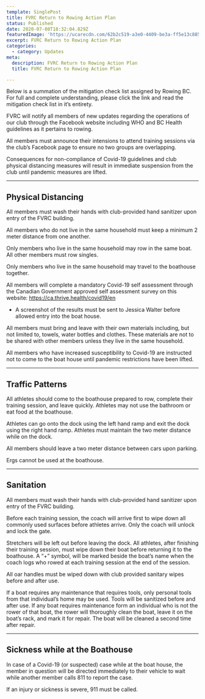 ```yaml
---
template: SinglePost
title: FVRC Return to Rowing Action Plan
status: Published
date: 2020-07-08T18:32:04.829Z
featuredImage: 'https://ucarecdn.com/62b2c519-a3e0-4409-be3a-ff5e13c88568/'
excerpt: FVRC Return to Rowing Action Plan
categories:
  - category: Updates
meta:
  description: FVRC Return to Rowing Action Plan
  title: FVRC Return to Rowing Action Plan

---
```


Below is a summation of the mitigation check list assigned by Rowing BC. For full and complete understanding, please click the link and read the mitigation check list in it’s entirety.

FVRC will notify all members of new updates regarding the operations of our club through the Facebook website including WHO and BC Health guidelines as it pertains to rowing.

All members must announce their intensions to attend training sessions via the club’s Facebook page to ensure no two groups are overlapping.

Consequences for non-compliance of Covid-19 guidelines and club physical distancing measures will result in immediate suspension from the club until pandemic measures are lifted.

---

## Physical Distancing

All members must wash their hands with club-provided hand sanitizer upon entry of the FVRC building.

All members who do not live in the same household must keep a minimum 2 meter distance from one another.

Only members who live in the same household may row in the same boat. All other members must row singles.

Only members who live in the same household may travel to the boathouse together.

All members will complete a mandatory Covid-19 self assessment through the Canadian Government approved self assessment survey on this website: https://ca.thrive.health/covid19/en

- A screenshot of the results must be sent to Jessica Walter before allowed entry into the boat house.

All members must bring and leave with their own materials including, but not limited to, towels, water bottles and clothes. These materials are not to be shared with other members unless they live in the same household.

All members who have increased susceptibility to Covid-19 are instructed not to come to the boat house until pandemic restrictions have been lifted.

---

## Traffic Patterns

All athletes should come to the boathouse prepared to row, complete their training session, and leave quickly. Athletes may not use the bathroom or eat food at the boathouse.

Athletes can go onto the dock using the left hand ramp and exit the dock using the right hand ramp. Athletes must maintain the two meter distance while on the dock.

All members should leave a two meter distance between cars upon parking.

Ergs cannot be used at the boathouse.

---

## Sanitation

All members must wash their hands with club-provided hand sanitizer upon entry of the FVRC building.

Before each training session, the coach will arrive first to wipe down all commonly used surfaces before athletes arrive. Only the coach will unlock and lock the gate.

Stretchers will be left out before leaving the dock. All athletes, after finishing their training session, must wipe down their boat before returning it to the boathouse. A “+” symbol, will be marked beside the boat’s name when the coach logs who rowed at each training session at the end of the session.

All oar handles must be wiped down with club provided sanitary wipes before and after use.

If a boat requires any maintenance that requires tools, only personal tools from that individual’s home may be used. Tools will be sanitized before and after use. If any boat requires maintenance form an individual who is not the rower of that boat, the rower will thoroughly clean the boat, leave it on the boat’s rack, and mark it for repair. The boat will be cleaned a second time after repair.

---

## Sickness while at the Boathouse

In case of a Covid-19 (or suspected) case  while at the boat house, the member in question will be directed immediately to their vehicle to wait while another member calls 811 to report the case.

If an injury or sickness is severe, 911 must be called.
